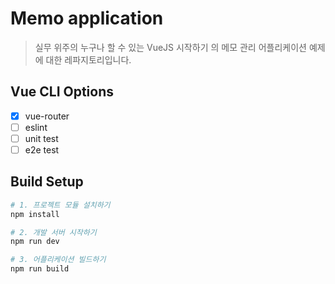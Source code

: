 # Memo application

> 실무 위주의 누구나 할 수 있는 VueJS 시작하기 의 메모 관리 어플리케이션 예제에 대한 레파지토리입니다. 

## Vue CLI Options

* [x] vue-router 
* [ ] eslint
* [ ] unit test
* [ ] e2e test

## Build Setup

``` bash
# 1. 프로젝트 모듈 설치하기
npm install

# 2. 개발 서버 시작하기
npm run dev

# 3. 어플리케이션 빌드하기 
npm run build
```
